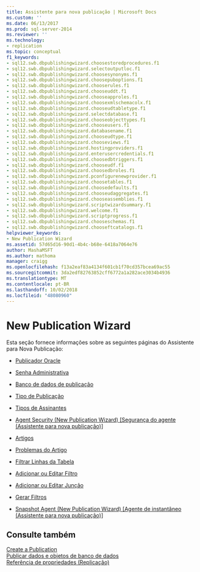 ```yaml
---
title: Assistente para nova publicação | Microsoft Docs
ms.custom: ''
ms.date: 06/13/2017
ms.prod: sql-server-2014
ms.reviewer: ''
ms.technology:
- replication
ms.topic: conceptual
f1_keywords:
- sql12.swb.dbpublishingwizard.choosestoredprocedures.f1
- sql12.swb.dbpublishingwizard.selectoutputloc.f1
- sql12.swb.dbpublishingwizard.choosesynonyms.f1
- sql12.swb.dbpublishingwizard.choosepuboptions.f1
- sql12.swb.dbpublishingwizard.chooserules.f1
- sql12.swb.dbpublishingwizard.chooseuddt.f1
- sql12.swb.dbpublishingwizard.chooseapproles.f1
- sql12.swb.dbpublishingwizard.choosexmlschemacolx.f1
- sql12.swb.dbpublishingwizard.chooseudtabletype.f1
- sql12.swb.dbpublishingwizard.selectdatabase.f1
- sql12.swb.dbpublishingwizard.chooseobjecttypes.f1
- sql12.swb.dbpublishingwizard.chooseusers.f1
- sql12.swb.dbpublishingwizard.databasename.f1
- sql12.swb.dbpublishingwizard.chooseudtype.f1
- sql12.swb.dbpublishingwizard.chooseviews.f1
- sql12.swb.dbpublishingwizard.hostingproviders.f1
- sql12.swb.dbpublishingwizard.enterusercredentials.f1
- sql12.swb.dbpublishingwizard.choosedbtriggers.f1
- sql12.swb.dbpublishingwizard.chooseudf.f1
- sql12.swb.dbpublishingwizard.choosedbroles.f1
- sql12.swb.dbpublishingwizard.pconfigurenewprovider.f1
- sql12.swb.dbpublishingwizard.choosetables.f1
- sql12.swb.dbpublishingwizard.choosedefaults.f1
- sql12.swb.dbpublishingwizard.chooseudaggregates.f1
- sql12.swb.dbpublishingwizard.chooseassemblies.f1
- sql12.swb.dbpublishingwizard.scriptwizardsummary.f1
- sql12.swb.dbpublishingwizard.welcome.f1
- sql12.swb.dbpublishingwizard.scriptprogress.f1
- sql12.swb.dbpublishingwizard.chooseschemas.f1
- sql12.swb.dbpublishingwizard.chooseftcatalogs.f1
helpviewer_keywords:
- New Publication Wizard
ms.assetid: 57d65d16-90d1-4b4c-b68e-6418a7064e76
author: MashaMSFT
ms.author: mathoma
manager: craigg
ms.openlocfilehash: f13a2eaf83a4134f601cb1f70cd357bcea69ac55
ms.sourcegitcommit: 3da2edf82763852cff6772a1a282ace3034b4936
ms.translationtype: MT
ms.contentlocale: pt-BR
ms.lasthandoff: 10/02/2018
ms.locfileid: "48080960"
---
```

# <a name="new-publication-wizard"></a>New Publication Wizard
  Esta seção fornece informações sobre as seguintes páginas do Assistente para Nova Publicação:  
  
-   [Publicador Oracle](oracle-publisher.md)  
  
-   [Senha Administrativa](administrative-password.md)  
  
-   [Banco de dados de publicação](publication-database.md)  
  
-   [Tipo de Publicação](publication-type.md)  
  
-   [Tipos de Assinantes](subscriber-types.md)  
  
-   [Agent Security &#40;New Publication Wizard&#41; [Segurança do agente (Assistente para nova publicação)]](agent-security-new-publication-wizard.md)  
  
-   [Artigos](articles.md)  
  
-   [Problemas do Artigo](article-issues.md)  
  
-   [Filtrar Linhas da Tabela](filter-table-rows.md)  
  
-   [Adicionar ou Editar Filtro](add-or-edit-filter.md)  
  
-   [Adicionar ou Editar Junção](add-or-edit-join.md)  
  
-   [Gerar Filtros](generate-filters.md)  
  
-   [Snapshot Agent &#40;New Publication Wizard&#41; [Agente de instantâneo (Assistente para nova publicação)]](snapshot-agent-new-publication-wizard.md)  
  
## <a name="see-also"></a>Consulte também  
 [Create a Publication](publish/create-a-publication.md)   
 [Publicar dados e objetos de banco de dados](publish/publish-data-and-database-objects.md)   
 [Referência de propriedades &#40;Replicação&#41;](properties-reference-replication.md)  
  
  
